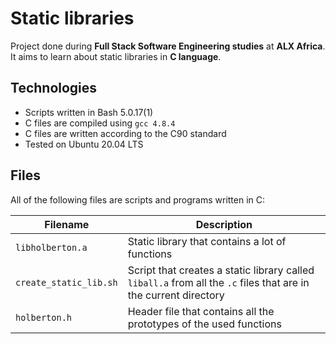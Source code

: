 # Static libraries

Project done during **Full Stack Software Engineering studies** at **ALX Africa**. It aims to learn about static libraries in **C language**.

## Technologies
* Scripts written in Bash 5.0.17(1)
* C files are compiled using `gcc 4.8.4`
* C files are written according to the C90 standard
* Tested on Ubuntu 20.04 LTS

## Files
All of the following files are scripts and programs written in C:

| Filename | Description |
| -------- | ----------- |
| `libholberton.a` | Static library that contains a lot of functions |
| `create_static_lib.sh` | Script that creates a static library called `liball.a` from all the `.c` files that are in the current directory |
| `holberton.h` | Header file that contains all the prototypes of the used functions |
